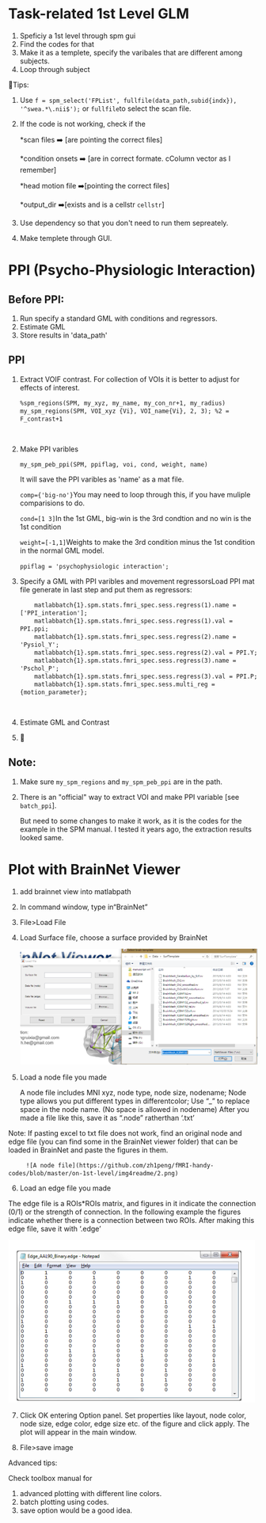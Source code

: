# Task-related 1st Level GLM

1. Speficiy a 1st level through spm gui
2. Find the codes for that
3. Make it as a templete, specify the varibales that are different among subjects.
4. Loop through subject

:tada:Tips:

1. Use `f = spm_select('FPList', fullfile(data_path,subid{indx}), '^swea.*\.nii$');`  or `fullfile`to select the scan file.

2. If the code is not working, check if the

    *scan files ➡️  [are pointing the correct files]

    *condition onsets ➡️  [are in correct formate. cColumn vector as I remember]

    *head motion file ➡️[pointing the correct files]

    *output_dir ➡️[exists and is a cellstr `cellstr`]


3. Use dependency so that you don't need to run them sepreately.
4. Make templete through GUI.

# PPI (Psycho-Physiologic Interaction)

## Before PPI:

1. Run specify a standard GML with conditions and regressors.
2. Estimate GML
3. Store results in 'data_path'

## PPI

1. Extract VOIF contrast. For collection of VOIs it is better to adjust for effects of interest.

   ```
   %spm_regions(SPM, my_xyz, my_name, my_con_nr+1, my_radius)
   my_spm_regions(SPM, VOI_xyz {Vi}, VOI_name{Vi}, 2, 3); %2 = F_contrast+1
   ```

   ​

2. Make PPI varibles

   ```
   my_spm_peb_ppi(SPM, ppiflag, voi, cond, weight, name)
   ```

   It will save the PPI varibles as 'name' as a mat file.

   `comp={'big-no'}`You may need to loop through this, if you have muliple comparisions to do.

   `cond=[1 3]`In the 1st GML, big-win is the 3rd condtion and no win is the 1st condition

   `weight=[-1,1]`Weights to make the 3rd condition minus the 1st condition in the normal GML model.

   `ppiflag = 'psychophysiologic interaction';`

3. Specify a GML with PPI varibles and movement regressorsLoad PPI mat file generate in last step and put them as regressors:

   ```
       matlabbatch{1}.spm.stats.fmri_spec.sess.regress(1).name = ['PPI_interation'];
       matlabbatch{1}.spm.stats.fmri_spec.sess.regress(1).val = PPI.ppi;
       matlabbatch{1}.spm.stats.fmri_spec.sess.regress(2).name = 'Pysiol_Y';
       matlabbatch{1}.spm.stats.fmri_spec.sess.regress(2).val = PPI.Y;
       matlabbatch{1}.spm.stats.fmri_spec.sess.regress(3).name = 'Pschol_P';
       matlabbatch{1}.spm.stats.fmri_spec.sess.regress(3).val = PPI.P;
       matlabbatch{1}.spm.stats.fmri_spec.sess.multi_reg = {motion_parameter};
   ```

   ​

4. Estimate GML and Contrast

5. :checkered_flag:

## Note:

1. Make sure `my_spm_regions` and `my_spm_peb_ppi` are in the path.

2. There is an "official" way to extract VOI and make PPI variable [see `batch_ppi`].

   But need to some changes to make it work, as it is the codes for the example in the SPM manual. I tested it years ago, the extraction results looked same.

# Plot with BrainNet Viewer

1.    add brainnet view into matlabpath

2.    In command window, type in“BrainNet”

3.    File>Load File

4. Load Surface file, choose a surface provided by BrainNet

   ![Load surface](https://github.com/zh1peng/fMRI-handy-codes/blob/master/on-1st-level/img4readme/1.png)

5. Load a node file you made

    A node file includes MNI xyz, node type, node size, nodename;
    Node type allows you put different types in differentcolor; Use “_” to replace space in the node name.   (No space is allowed in nodename)
    After you made a file like this, save it as “.node” ratherthan ‘.txt’

Note: If pasting excel to txt file does not work, find an original node and edge file (you can find some in the BrainNet viewer folder) that can be loaded in BrainNet and paste the figures in them.

         ![A node file](https://github.com/zh1peng/fMRI-handy-codes/blob/master/on-1st-level/img4readme/2.png)

6. Load an edge file you made

  The edge file is a ROIs*ROIs matrix, and figures in it indicate the connection (0/1) or the strength of connection. In the following example the figures indicate whether there is a connection between two ROIs. After making this edge file, save it with ‘.edge’

   ![A edge file](https://github.com/zh1peng/fMRI-handy-codes/blob/master/on-1st-level/img4readme/3.png)

7. Click OK entering Option panel. Set properties like layout, node color, node size, edge color, edge size etc. of the figure and click apply. The plot will appear in the main window.

8. File>save image

Advanced tips:

Check toolbox manual for

1. advanced plotting with different line colors.
2. batch plotting using codes.
3. save option would be a good idea.
